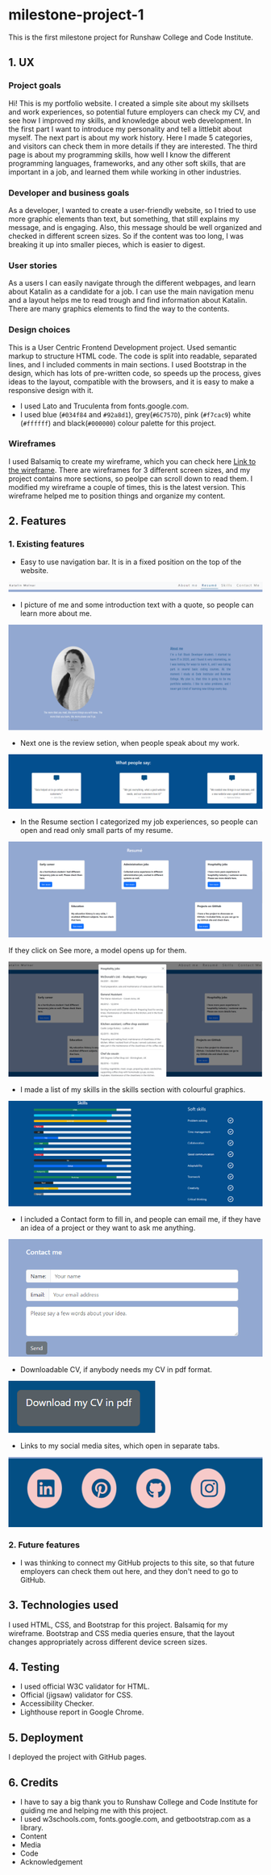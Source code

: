 # milestone-project-1
This is the first milestone project for Runshaw College and Code Institute.
## 1. UX
### Project goals
Hi! This is my portfolio website. I created a simple site about my skillsets and work experiences, so potential future employers can check my CV, and see how I improved my skills, and knowledge about web development. In the first part I want to introduce my personality and tell a littlebit about myself. The next part is about my work history. Here I made 5 categories, and visitors can check them in more details if they are interested. The third page is about my programming skills, how well I know the different programming languages, frameworks, and any other soft skills, that are important in a job, and learned them while working in other industries. 
### Developer and business goals
As a developer, I wanted to create a user-friendly website, so I tried to use more graphic elements than text, but something, that still explains my message, and is engaging. Also, this message should be well organized and checked in different screen sizes. So if the content was too long, I was breaking it up into smaller pieces, which is easier to digest.
### User stories
As a users I can easily navigate through the different webpages, and learn about Katalin as a candidate for a job. I can use the main navigation menu and a layout helps me to read trough and find information about Katalin. There are many graphics elements to find the way to the contents. 
### Design choices
This is a User Centric Frontend Development project. Used semantic markup to structure HTML code. The code is split into readable, separated lines, and I included comments in main sections. I used Bootstrap in the design, which has lots of pre-written code, so speeds up the process, gives ideas to the layout, compatible with the browsers, and it is easy to make a responsive design with it.
* I used Lato and Truculenta from fonts.google.com.
* I used blue (`#034f84` and `#92a8d1`), grey(`#6C757D`), pink (`#f7cac9`) white (`#ffffff`) and black(`#000000`) colour palette for this project.
### Wireframes
I used Balsamiq to create my wireframe, which you can check here [Link to the wireframe](/Milestone-project1.pdf). There are wireframes for 3 different screen sizes, and my project contains more sections, so peolpe can scroll down to read them. I modified my wireframe a couple of times, this is the latest version. This wireframe helped me to position things and organize my content.
## 2. Features
### 1. Existing features
  * Easy to use navigation bar. It is in a fixed position on the top of the website. 

  ![Screenshot of the navigation bar](assets/images/readme_images/navbar.png)

  * I picture of me and some introduction text with a quote, so people can learn more about me.

  ![Screenshot of the About me part](assets/images/readme_images/intro.png)

  * Next one is the review setion, when people speak about my work.

  ![Screenshot of the Review section](assets/images/readme_images/review.png)

  * In the Resume section I categorized my job experiences, so people can open and read only small parts of my resume. 

  ![Screenshot of resume section](assets/images/readme_images/resume.png)

  If they click on See more, a model opens up for them.

  ![Screenshot of a modal](assets/images/readme_images/resume_modal.png)

  * I made a list of my skills in the skills section with colourful graphics.

  ![Screenshot of the skills section](assets/images/readme_images/skills.png)

  * I included a Contact form to fill in, and people can email me, if they have an idea of a project or they want to ask me anything. 

  ![Screenshot of the contact form](assets/images/readme_images/contact_form.png)

  * Downloadable CV, if anybody needs my CV in pdf format. 

  ![Screenshot of the download button](assets/images/readme_images/cv_download.png)

  * Links to my social media sites, which open in separate tabs. 

  ![Screenshot of social media buttons](assets/images/readme_images/social_media.png)
### 2.  Future features
* I was thinking to connect my GitHub projects to this site, so that future employers can check them out here, and they don't need to go to GitHub. 
## 3. Technologies used
I used HTML, CSS, and Bootstrap for this project. Balsamiq for my wireframe. Bootstrap and CSS media queries ensure, that the layout changes appropriately across different device screen sizes.
## 4. Testing
* I used official W3C validator for HTML.
* Official (jigsaw) validator for CSS.
* Accessibility Checker.
* Lighthouse report in Google Chrome.
## 5. Deployment
I deployed the project with GitHub pages.
## 6. Credits
* I have to say a big thank you to Runshaw College and Code Institute for guiding me and helping me with this project.
* I used w3schools.com, fonts.google.com, and getbootstrap.com as a library. 
* Content
* Media
* Code
* Acknowledgement


[def]: /assets/images/readme_images/intro.png
